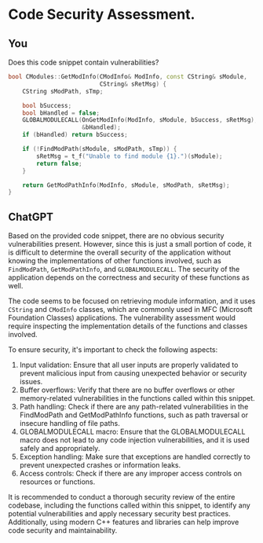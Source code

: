 # Code Security Assessment.

## You
Does this code snippet contain vulnerabilities?
```cpp
bool CModules::GetModInfo(CModInfo& ModInfo, const CString& sModule,
                          CString& sRetMsg) {
    CString sModPath, sTmp;

    bool bSuccess;
    bool bHandled = false;
    GLOBALMODULECALL(OnGetModInfo(ModInfo, sModule, bSuccess, sRetMsg),
                     &bHandled);
    if (bHandled) return bSuccess;

    if (!FindModPath(sModule, sModPath, sTmp)) {
        sRetMsg = t_f("Unable to find module {1}.")(sModule);
        return false;
    }

    return GetModPathInfo(ModInfo, sModule, sModPath, sRetMsg);
}
```

## ChatGPT
Based on the provided code snippet, there are no obvious security vulnerabilities present. However, since this is just a small portion of code, it is difficult to determine the overall security of the application without knowing the implementations of other functions involved, such as `FindModPath`, `GetModPathInfo`, and `GLOBALMODULECALL`. The security of the application depends on the correctness and security of these functions as well.

The code seems to be focused on retrieving module information, and it uses `CString` and `CModInfo` classes, which are commonly used in MFC (Microsoft Foundation Classes) applications. The vulnerability assessment would require inspecting the implementation details of the functions and classes involved.

To ensure security, it's important to check the following aspects:

1. Input validation: Ensure that all user inputs are properly validated to prevent malicious input from causing unexpected behavior or security issues.
2. Buffer overflows: Verify that there are no buffer overflows or other memory-related vulnerabilities in the functions called within this snippet.
3. Path handling: Check if there are any path-related vulnerabilities in the FindModPath and GetModPathInfo functions, such as path traversal or insecure handling of file paths.
4. GLOBALMODULECALL macro: Ensure that the GLOBALMODULECALL macro does not lead to any code injection vulnerabilities, and it is used safely and appropriately.
5. Exception handling: Make sure that exceptions are handled correctly to prevent unexpected crashes or information leaks.
6. Access controls: Check if there are any improper access controls on resources or functions.

It is recommended to conduct a thorough security review of the entire codebase, including the functions called within this snippet, to identify any potential vulnerabilities and apply necessary security best practices. Additionally, using modern C++ features and libraries can help improve code security and maintainability.

